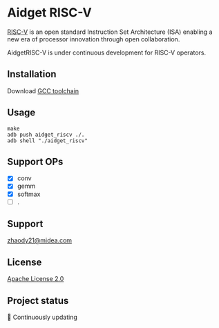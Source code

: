 # Aidget RISC-V

[RISC-V](https://riscv.org/) is an open standard Instruction Set Architecture (ISA) enabling a new era of processor innovation through open collaboration.

AidgetRISC-V is under continuous development for RISC-V operators.

## Installation

Download [GCC toolchain](https://xuantie.t-head.cn/community/download?id=4090445921563774976)

## Usage

```shell
make
adb push aidget_riscv ./.
adb shell "./aidget_riscv"
```

## Support OPs

- [x] conv
- [x] gemm
- [x] softmax
- [ ] .

## Support

zhaody21@midea.com

## License

[Apache License 2.0](https://github.com/midea-ai/Aidget/blob/master/LICENSE)

## Project status

:rocket: Continuously updating
